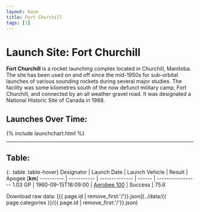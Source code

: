 ```yaml
---
layout: base
title: Fort Churchill
tags: [1]
---
```


# <span class="small">Launch Site:</span>  Fort Churchill

**Fort Churchill** is a rocket launching complex located in Churchill, Manitoba. The site has been used on and off since the mid-1950s for sub-orbital launches of various sounding rockets during several major studies. The facility was some kilometres south of the now defunct military camp, Fort Churchill, and connected by an all weather gravel road. It was designated a National Historic Site of Canada in 1988.

## Launches Over Time:

{% include launchchart.html %}

--------------------------------------------------------------------------------

## Table:

{: .table .table-hover}
 Designator | Launch Date | Launch Vehicle | Result | Apogee \[**km**\] 
 ---------- | ----------- | -------------- | ------ | ----------------- 
 1.03 GP | 1960-09-15T18:09:00 | [Aerobee 100](../aerobee-100) | Success | 75.6 


Download raw data: [{{ page.id | remove_first:'/'}}.json](../data/{{ page.categories }}/{{ page.id | remove_first:'/'}}.json)
